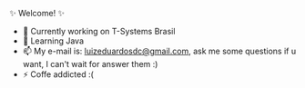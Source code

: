 ✨ Welcome! ✨

- 🔭 Currently working on T-Systems Brasil
- 🌱 Learning Java
- 📫 My e-mail is: luizeduardosdc@gmail.com, ask me some questions if u want, I can't wait for answer them :)
- ⚡ Coffe addicted :(

